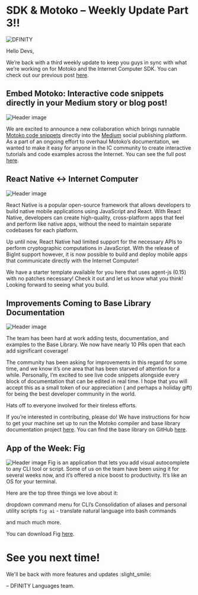 # SDK & Motoko – Weekly Update Part 3!!

![DFINITY](../_assets/astronaut.png)

Hello Devs,

We’re back with a third weekly update to keep you guys in sync with what we’re working on for Motoko and the Internet
Computer SDK. You can check out our previous
post [here](https://forum.dfinity.org/t/generational-gc-on-playground-and-new-async-await-weekly-motoko-updates/17270).

## Embed Motoko: Interactive code snippets directly in your Medium story or blog post!
![Header image](../_assets/medium.png)

We are excited to announce a new collaboration which brings
runnable [Motoko code snippets](https://embed.smartcontracts.org/) directly into the [Medium](https://medium.com/)
social publishing platform.
As a part of an ongoing effort to overhaul Motoko’s documentation, we wanted to make it easy for anyone in the IC
community to create interactive tutorials and code examples across the Internet.
You can see the full
post [here](https://forum.dfinity.org/t/embed-motoko-interactive-code-snippets-directly-in-your-medium-story-or-blog-post/17433).

## React Native <-> Internet Computer
![Header image](../_assets/react-native.png)

React Native is a popular open-source framework that allows developers to build native mobile applications using
JavaScript and React. With React Native, developers can create high-quality, cross-platform apps that feel and perform
like native apps, without the need to maintain separate codebases for each platform.

Up until now, React Native had limited support for the necessary APIs to perform cryptographic computations in
JavaScript. With the release of BigInt support however, it is now possible to build and deploy mobile apps that
communicate directly with the Internet Computer!

We have a starter template available for you here that uses agent-js (0.15) with no patches necessary! Check it out and
let us know what you think! Looking forward to seeing what you build.

## Improvements Coming to Base Library Documentation
![Header image](../_assets/github-prs.png)

The team has been hard at work adding tests, documentation, and examples to the Base Library. We now have nearly 10 PRs
open that each add significant coverage!

The community has been asking for improvements in this regard for some time, and we know it’s one area that has been
starved of attention for a while. Personally, I’m excited to see live code snippets alongside every block of
documentation that can be edited in real time. I hope that you will accept this as a small token of our appreciation (
and perhaps a holiday gift) for being the best developer community in the world.

Hats off to everyone involved for their tireless efforts.

If you’re interested in contributing, please do! We have instructions for how to get your machine set up to run the
Motoko compiler and base library documentation
project [here](https://dirt-jaguar-6a2.notion.site/How-to-contribute-to-the-base-examples-d2761b204d5443d6b170d0dfe6a70591).
You can find the base library on GitHub [here](https://github.com/dfinity/motoko-base).

## App of the Week: Fig
![Header image](../_assets/fig.png)
Fig is an application that lets you add visual autocomplete to any CLI tool or script. Some of us on the team have been
using it for several weeks now, and it’s offered a nice boost to productivity. It’s like an OS for your terminal.

Here are the top three things we love about it:

dropdown command menu for CLI’s
Consolidation of aliases and personal utility scripts
`fig ai` - translate natural language into bash commands

and much much more.

You can download Fig [here](https://fig.io/).

# See you next time!

We'll be back with more features and updates :slight_smile:

– DFINITY Languages team.



